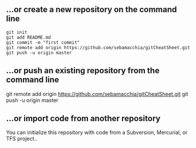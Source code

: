 ## …or create a new repository on the command line
```console
git init
git add README.md
git commit -m "first commit"
git remote add origin https://github.com/sebamacchia/gitCheatSheet.git
git push -u origin master
```

## …or push an existing repository from the command line
git remote add origin https://github.com/sebamacchia/gitCheatSheet.git
git push -u origin master

## …or import code from another repository
You can initialize this repository with code from a Subversion, Mercurial, or TFS project..

